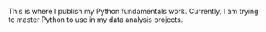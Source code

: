 This is where I publish my Python fundamentals work. Currently, I am trying to master Python to use in my data analysis projects.
